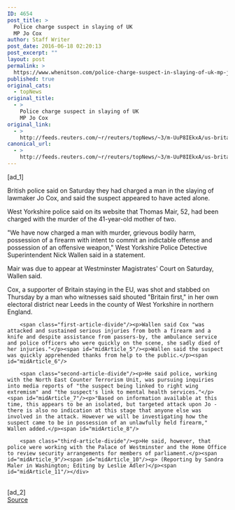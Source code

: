 ```yaml
---
ID: 4654
post_title: >
  Police charge suspect in slaying of UK
  MP Jo Cox
author: Staff Writer
post_date: 2016-06-18 02:20:13
post_excerpt: ""
layout: post
permalink: >
  https://www.whenitson.com/police-charge-suspect-in-slaying-of-uk-mp-jo-cox/
published: true
original_cats:
  - topNews
original_title:
  - >
    Police charge suspect in slaying of UK
    MP Jo Cox
original_link:
  - >
    http://feeds.reuters.com/~r/reuters/topNews/~3/m-UuP8IEkxA/us-britain-politics-attack-charge-idUSKCN0Z400J
canonical_url:
  - >
    http://feeds.reuters.com/~r/reuters/topNews/~3/m-UuP8IEkxA/us-britain-politics-attack-charge-idUSKCN0Z400J
---
```

 [ad_1]
<br><div id="articleText">
<span id="midArticle_start"/>

<span class="focusParagraph" readability="4"><p><span class="articleLocatio&lt;/span&gt;n">British police said on Saturday they had charged a man in the slaying of lawmaker Jo Cox, and said the suspect appeared to have acted alone.</span></p></span><span id="midArticle_0"/><p>West Yorkshire police said on its website that Thomas Mair, 52, had been charged with the murder of the 41-year-old mother of two.</p><span id="midArticle_1"/><p>"We have now charged a man with murder, grievous bodily harm, possession of a firearm with intent to commit an indictable offense and possession of an offensive weapon," West Yorkshire Police Detective Superintendent Nick Wallen said in a statement.</p><span id="midArticle_2"/><p>Mair was due to appear at Westminster Magistrates' Court on Saturday, Wallen said. </p><span id="midArticle_3"/><p>Cox, a supporter of Britain staying in the EU, was shot and stabbed on Thursday by a man who witnesses said shouted "Britain first," in her own electoral district near Leeds in the county of West Yorkshire in northern England.</p><span id="midArticle_4"/>
        
        <span class="first-article-divide"/><p>Wallen said Cox "was attacked and sustained serious injuries from both a firearm and a knife and despite assistance from passers-by, the ambulance service and police officers who were quickly on the scene, she sadly died of her injuries."</p><span id="midArticle_5"/><p>Wallen said the suspect was quickly apprehended thanks from help to the public.</p><span id="midArticle_6"/>
        
        <span class="second-article-divide"/><p>He said police, working with the North East Counter Terrorism Unit, was pursuing inquiries into media reports of "the suspect being linked to right wing extremism" and "the suspect's link to mental health services."</p><span id="midArticle_7"/><p>"Based on information available at this time, this appears to be an isolated, but targeted attack upon Jo - there is also no indication at this stage that anyone else was involved in the attack. However we will be investigating how the suspect came to be in possession of an unlawfully held firearm," Wallen added.</p><span id="midArticle_8"/>
        
        <span class="third-article-divide"/><p>He said, however, that police were working with the Palace of Westminster and the Home Office to review security arrangements for members of parliament.</p><span id="midArticle_9"/><span id="midArticle_10"/><p> (Reporting by Sandra Maler in Washington; Editing by Leslie Adler)</p><span id="midArticle_11"/></div>
<br>[ad_2]
<br><a href="http://feeds.reuters.com/~r/reuters/topNews/~3/m-UuP8IEkxA/us-britain-politics-attack-charge-idUSKCN0Z400J">Source </a>